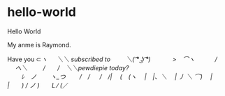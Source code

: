 # hello-world
Hello World

My anme is Raymond.

Have you 
⊂_ヽ
　 ＼＼ subscribed to
　　 ＼( ͡° ͜ʖ ͡°)
　　　 >　⌒ヽ
　　　/ 　 へ＼
　　 /　　/　＼＼pewdiepie today?  
　　 ﾚ　ノ　　 ヽ_つ
　　/　/
　 /　/|
　(　(ヽ
　|　|、＼
　| 丿 ＼ ⌒)
　| |　　) /
ノ )　　Lﾉ
(_／
